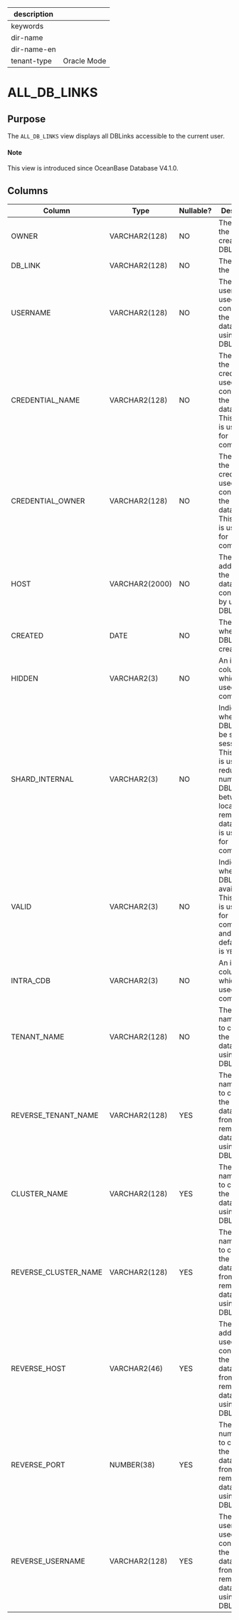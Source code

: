 |description||
|---|---|
|keywords||
|dir-name||
|dir-name-en||
|tenant-type|Oracle Mode|

# ALL_DB_LINKS

## Purpose

The `ALL_DB_LINKS` view displays all DBLinks accessible to the current user. 

<main id="notice" type='explain'>
  <h4>Note</h4>
  <p>This view is introduced since OceanBase Database V4.1.0. </p>
</main>

## Columns

| Column | Type | Nullable? | Description |
| ------ | ------ | ------ | ------ |
| OWNER | VARCHAR2(128) | NO | The name of the user who created the DBLink.  |
| DB_LINK | VARCHAR2(128) | NO | The name of the DBLink.  |
| USERNAME | VARCHAR2(128) | NO | The username used to connect to the remote database by using the DBLink.  |
| CREDENTIAL_NAME | VARCHAR2(128) | NO | The name of the credentials used to connect to the remote database. This column is used only for compatibility.  |
| CREDENTIAL_OWNER | VARCHAR2(128) | NO | The owner of the credentials used to connect to the remote database. This column is used only for compatibility.  |
| HOST | VARCHAR2(2000) | NO | The IP address of the remote database connected to by using the DBLink.  |
| CREATED | DATE | NO | The time when the DBLink was created.  |
| HIDDEN | VARCHAR2(3) | NO | An internal column, which is used only for compatibility.  |
| SHARD_INTERNAL | VARCHAR2(3) | NO | Indicates whether the DBLink can be shared by sessions. This column is used to reduce the number of DBLinks between the local and remote databases. It is used only for compatibility.  |
| VALID | VARCHAR2(3) | NO | Indicates whether the DBLink is available. This column is used only for compatibility, and the default value is `YES`.  |
| INTRA_CDB | VARCHAR2(3) | NO | An internal column, which is used only for compatibility.  |
| TENANT_NAME | VARCHAR2(128) | NO | The tenant name used to connect to the remote database by using the DBLink.  |
| REVERSE_TENANT_NAME | VARCHAR2(128) | YES | The tenant name used to connect to the local database from the remote database by using the DBLink.  |
| CLUSTER_NAME | VARCHAR2(128) | YES | The cluster name used to connect to the remote database by using the DBLink.  |
| REVERSE_CLUSTER_NAME | VARCHAR2(128) | YES | The cluster name used to connect to the local database from the remote database by using the DBLink.  |
| REVERSE_HOST | VARCHAR2(46) | YES | The IP address used to connect to the local database from the remote database by using the DBLink.  |
| REVERSE_PORT | NUMBER(38) | YES | The port number used to connect to the local database from the remote database by using the DBLink.  |
| REVERSE_USERNAME | VARCHAR2(128) | YES | The username used to connect to the local database from the remote database by using the DBLink.  |
